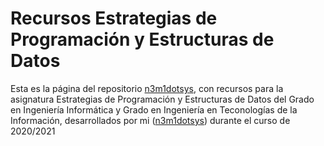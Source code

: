 # Recursos Estrategias de Programación y Estructuras de Datos

Esta es la página del repositorio [n3m1dotsys](https://github.com/n3m1dotsys/Recursos-EPED), con recursos para la asignatura Estrategias de Programación y Estructuras de Datos del Grado en Ingeniería Informática y Grado en Ingeniería en Teconologías de la Información, desarrollados por mi ([n3m1dotsys](https://github.com/n3m1dotsys)) durante el curso de 2020/2021

